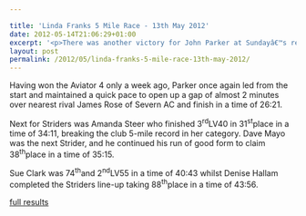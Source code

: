 ```yaml
---

title: 'Linda Franks 5 Mile Race - 13th May 2012'
date: 2012-05-14T21:06:29+01:00
excerpt: '<p>There was another victory for John Parker at Sundayâ€™s rearranged Linda Franks 5 Mile race.</p>'
layout: post
permalink: /2012/05/linda-franks-5-mile-race-13th-may-2012/
---
```

</p> 

Having won the Aviator 4 only a week ago, Parker once again led from the start and maintained a quick pace to open up a gap of almost 2 minutes over nearest rival James Rose of Severn AC and finish in a time of 26:21.

Next for Striders was Amanda Steer who finished 3<sup>rd</sup>LV40 in 31<sup>st</sup>place in a time of 34:11, breaking the club 5-mile record in her category. Dave Mayo was the next Strider, and he continued his run of good form to claim 38<sup>th</sup>place in a time of 35:15.

Sue Clark was 74<sup>th</sup>and 2<sup>nd</sup>LV55 in a time of 40:43 whilst Denise Hallam completed the Striders line-up taking 88<sup>th</sup>place in a time of 43:56.

<a href="/assets/pdf/results/lindafranksresults2012.pdf" target="_blank" rel="nofollow">full results</a>
